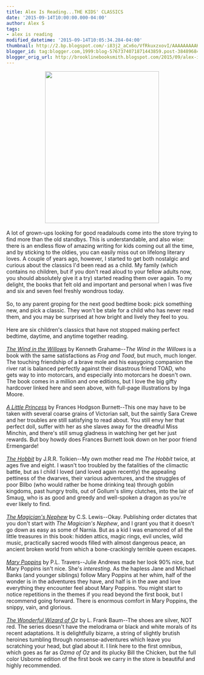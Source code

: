 ```yaml
---
title: Alex Is Reading...THE KIDS' CLASSICS
date: '2015-09-14T10:00:00.000-04:00'
author: Alex S
tags:
- alex is reading
modified_datetime: '2015-09-14T10:05:34.284-04:00'
thumbnail: http://2.bp.blogspot.com/-i83j2_aCx6o/VfRkuxzxovI/AAAAAAAAAKI/7LM8ECJAmZE/s72-c/IMG_1101.JPG
blogger_id: tag:blogger.com,1999:blog-5767374071871443859.post-384896843425808903
blogger_orig_url: http://brooklinebooksmith.blogspot.com/2015/09/alex-is-readingthe-kids-classics.html
---
```


<div class="separator" style="clear: both; text-align: center;"><a href="http://2.bp.blogspot.com/-i83j2_aCx6o/VfRkuxzxovI/AAAAAAAAAKI/7LM8ECJAmZE/s1600/IMG_1101.JPG" imageanchor="1" style="margin-left: 1em; margin-right: 1em;"><img border="0" height="400" src="http://2.bp.blogspot.com/-i83j2_aCx6o/VfRkuxzxovI/AAAAAAAAAKI/7LM8ECJAmZE/s400/IMG_1101.JPG" width="300" /></a></div><br />A lot of grown-ups looking for good readalouds come into the store trying to find more than the old standbys. This is understandable, and also wise: there is an endless flow of amazing writing for kids coming out all the time, and by sticking to the oldies, you can easily miss out on lifelong literary loves. A couple of years ago, however, I started to get both nostalgic and curious about the classics I'd been read as a child. My family (which contains no children, but if you don't read aloud to your fellow adults now, you should absolutely give it a try) started reading them over again. To my delight, the books that felt old and important and personal when I was five and six and seven feel freshly wondrous today.<br /><br />So, to any parent groping for the next good bedtime book: pick something new, and pick a classic. They won't be stale for a child who has never read them, and you may be surprised at how bright and lively they feel to you.<br /><br />Here are six children's classics that have not stopped making perfect bedtime, daytime, and anytime together reading.<br /><br /><a href="http://www.brooklinebooksmith-shop.com/book/9780763622428"><i>The Wind in the Willows</i></a> by Kenneth Grahame--<i>The Wind in the Willows</i> is a book with the same satisfactions as <i>Frog and Toad</i>, but much, much longer. The touching friendship of a brave mole and his easygoing companion the river rat is balanced perfectly against their disastrous friend TOAD, who gets way to into motorcars, and especially into motorcars he doesn't own. The book comes in a million and one editions, but I love the big gifty hardcover linked here and seen above, with full-page illustrations by Inga Moore.<br /><br /><a href="http://www.brooklinebooksmith-shop.com/book/9780064401876"><i>A Little Princess</i></a> by Frances Hodgson Burnett--This one may have to be taken with several coarse grains of Victorian salt, but the saintly Sara Crewe and her troubles are still satisfying to read about. You still envy her that perfect doll, suffer with her as she slaves away for the dreadful Miss Minchin, and there's still smug gladness in watching her get her just rewards. But boy howdy does Frances Burnett look down on her poor friend Ermengarde! <br /><br /><a href="http://www.brooklinebooksmith-shop.com/book/9780618260300"><i>The Hobbit</i></a> by J.R.R. Tolkien--My own mother read me <i>The Hobbit </i>twice, at ages five and eight. I wasn't too troubled by the fatalities of the climactic battle, but as I child I loved (and loved again recently) the appealing pettiness of the dwarves, their various adventures, and the struggles of poor Bilbo (who would rather be home drinking tea) through goblin kingdoms, past hungry trolls, out of Gollum's slimy clutches, into the lair of Smaug, who is as good and greedy and well-spoken a dragon as you're ever likely to find.<br /><br /><i><a href="http://www.brooklinebooksmith-shop.com/book/9780064409438">The Magician's Nephew</a> </i>by C.S. Lewis--Okay. Publishing order dictates that you don't start with <i>The Magician's Nephew</i>, and I grant you that it doesn't go down as easy as some of Narnia. But as a kid I was enamored of all the little treasures in this book: hidden attics, magic rings, evil uncles, wild music, practically sacred woods filled with almost dangerous peace, an ancient broken world from which a bone-crackingly terrible queen escapes.<br /><br /><i><a href="http://www.brooklinebooksmith-shop.com/book/9780152017170">Mary Poppins</a> </i>by P.L. Travers--Julie Andrews made her look 90% nice, but Mary Poppins isn't nice. She's <i>interesting</i>. As the hapless Jane and Michael Banks (and younger siblings) follow Mary Poppins at her whim, half of the wonder is in the adventures they have, and half is in the awe and love everything they encounter feel about Mary Poppins. You might start to notice repetitions in the themes if you read beyond the first book, but I recommend going forward. There is enormous comfort in Mary Poppins, the snippy, vain, and glorious.<br /><br /><i><a href="http://www.brooklinebooksmith-shop.com/book/9781442485471">The Wonderful Wizard of O</a>z</i> by L. Frank Baum--The shoes are silver, NOT red. The series doesn't have the melodrama or black and white morals of its recent adaptations. It is delightfully bizarre, a string of slightly brutish heroines tumbling through nonsense-adventures which leave you scratching your head, but glad about it. I link here to the first omnibus, which goes as far as <i>Ozma of Oz</i> and its plucky Bill the Chicken, but the full color Usborne edition of the first book we carry in the store is beautiful and highly recommended.